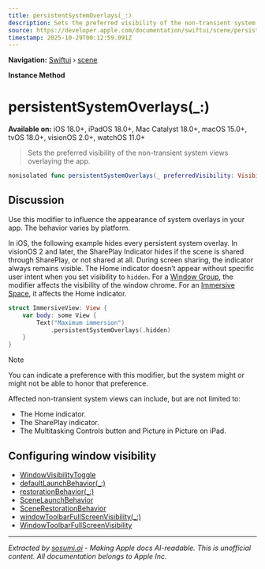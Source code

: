 ```yaml
---
title: persistentSystemOverlays(_:)
description: Sets the preferred visibility of the non-transient system views overlaying the app.
source: https://developer.apple.com/documentation/swiftui/scene/persistentsystemoverlays(_:)
timestamp: 2025-10-29T00:12:59.091Z
---
```


**Navigation:** [Swiftui](/documentation/swiftui) › [scene](/documentation/swiftui/scene)

**Instance Method**

# persistentSystemOverlays(_:)

**Available on:** iOS 18.0+, iPadOS 18.0+, Mac Catalyst 18.0+, macOS 15.0+, tvOS 18.0+, visionOS 2.0+, watchOS 11.0+

> Sets the preferred visibility of the non-transient system views overlaying the app.

```swift
nonisolated func persistentSystemOverlays(_ preferredVisibility: Visibility) -> some Scene
```

## Discussion

Use this modifier to influence the appearance of system overlays in your app. The behavior varies by platform.

In iOS, the following example hides every persistent system overlay. In visionOS 2 and later, the SharePlay Indicator hides if the scene is shared through SharePlay, or not shared at all. During screen sharing, the indicator always remains visible. The Home indicator doesn’t appear without specific user intent when you set visibility to `hidden`. For a [Window Group](/documentation/swiftui/windowgroup), the modifier affects the visibility of the window chrome. For an [Immersive Space](/documentation/swiftui/immersivespace), it affects the Home indicator.

```swift
struct ImmersiveView: View {
    var body: some View {
        Text("Maximum immersion")
            .persistentSystemOverlays(.hidden)
    }
}
```

> [!NOTE]
> You can indicate a preference with this modifier, but the system might or might not be able to honor that preference.

Affected non-transient system views can include, but are not limited to:

- The Home indicator.
- The SharePlay indicator.
- The Multitasking Controls button and Picture in Picture on iPad.

## Configuring window visibility

- [WindowVisibilityToggle](/documentation/swiftui/windowvisibilitytoggle)
- [defaultLaunchBehavior(_:)](/documentation/swiftui/scene/defaultlaunchbehavior(_:))
- [restorationBehavior(_:)](/documentation/swiftui/scene/restorationbehavior(_:))
- [SceneLaunchBehavior](/documentation/swiftui/scenelaunchbehavior)
- [SceneRestorationBehavior](/documentation/swiftui/scenerestorationbehavior)
- [windowToolbarFullScreenVisibility(_:)](/documentation/swiftui/view/windowtoolbarfullscreenvisibility(_:))
- [WindowToolbarFullScreenVisibility](/documentation/swiftui/windowtoolbarfullscreenvisibility)

---

*Extracted by [sosumi.ai](https://sosumi.ai) - Making Apple docs AI-readable.*
*This is unofficial content. All documentation belongs to Apple Inc.*
